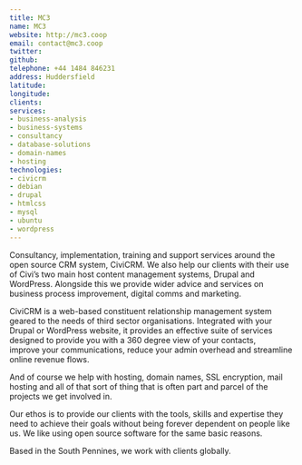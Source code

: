 ```yaml
---
title: MC3
name: MC3
website: http://mc3.coop
email: contact@mc3.coop
twitter:
github:
telephone: +44 1484 846231
address: Huddersfield
latitude:
longitude:
clients:
services:
- business-analysis
- business-systems
- consultancy
- database-solutions
- domain-names
- hosting
technologies:
- civicrm
- debian
- drupal
- htmlcss
- mysql
- ubuntu
- wordpress
---
```


Consultancy, implementation, training and support services around the open source CRM system, CiviCRM. We also help our clients with their use of Civi’s two main host content management systems, Drupal and WordPress. Alongside this we provide wider advice and services on business process improvement, digital comms and marketing.

CiviCRM is a web-based constituent relationship management system geared to the needs of third sector organisations. Integrated with your Drupal or WordPress website, it provides an effective suite of services designed to provide you with a 360 degree view of your contacts, improve your communications, reduce your admin overhead and streamline online revenue flows.

And of course we help with hosting, domain names, SSL encryption, mail hosting and all of that sort of thing that is often part and parcel of the projects we get involved in.

Our ethos is to provide our clients with the tools, skills and expertise they need to achieve their goals without being forever dependent on people like us. We like using open source software for the same basic reasons.

Based in the South Pennines, we work with clients globally.
